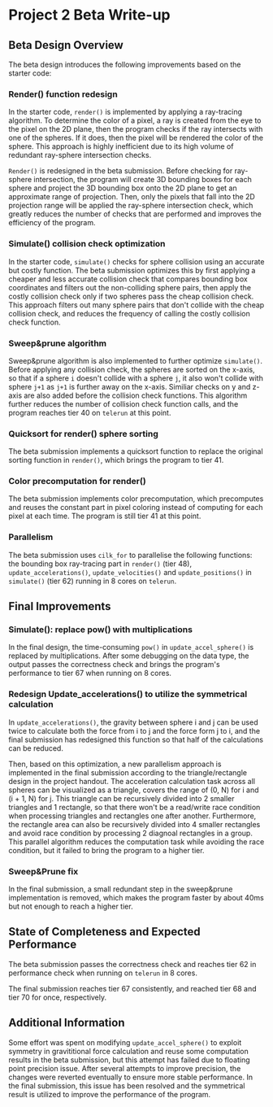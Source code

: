# Project 2 Beta Write-up

## Beta Design Overview
The beta design introduces the following improvements based on the starter code:

### Render() function redesign
In the starter code, `render()` is implemented by applying a ray-tracing algorithm. To determine the color of a pixel, a ray is created from the eye to the pixel on the 2D plane, then the program checks if the ray intersects with one of the spheres. If it does, then the pixel will be rendered the color of the sphere. This approach is highly inefficient due to its high volume of redundant ray-sphere intersection checks.

`Render()` is redesigned in the beta submission. Before checking for ray-sphere intersection, the program will create 3D bounding boxes for each sphere and project the 3D bounding box onto the 2D plane to get an approximate range of projection. Then, only the pixels that fall into the 2D projection range will be applied the ray-sphere intersection check, which greatly reduces the number of checks that are performed and improves the efficiency of the program.

### Simulate() collision check optimization
In the starter code, `simulate()` checks for sphere collision using an accurate but costly function. The beta submission optimizes this by first applying a cheaper and less accurate collision check that compares bounding box coordinates and filters out the non-colliding sphere pairs, then apply the costly collision check only if two spheres pass the cheap collision check. This approach filters out many sphere pairs that don't collide with the cheap collision check, and reduces the frequency of calling the costly collision check function.

### Sweep&prune algorithm
Sweep&prune algorithm is also implemented to further optimize `simulate()`. Before applying any collision check, the spheres are sorted on the x-axis, so that if a sphere `i` doesn't collide with a sphere `j`, it also won't collide with sphere `j+1` as `j+1` is further away on the x-axis. Similiar checks on y and z-axis are also added before the collision check functions. This algorithm further reduces the number of collision check function calls, and the program reaches tier 40 on `telerun` at this point.

### Quicksort for render() sphere sorting
The beta submission implements a quicksort function to replace the original sorting function in `render()`, which brings the program to tier 41.

### Color precomputation for render()
The beta submission implements color precomputation, which precomputes and reuses the constant part in pixel coloring instead of computing for each pixel at each time. The program is still tier 41 at this point.

### Parallelism
The beta submission uses `cilk_for` to parallelise the following functions: the bounding box ray-tracing part in `render()` (tier 48), `update_accelerations()`, `update_velocities()` and `update_positions()` in `simulate()` (tier 62) running in 8 cores on `telerun`.

## Final Improvements

### Simulate(): replace pow() with multiplications
In the final design, the time-consuming `pow()` in `update_accel_sphere()` is replaced by multiplications. After some debugging on the data type, the output passes the correctness check and brings the program's performance to tier 67 when running on 8 cores.

### Redesign Update_accelerations() to utilize the symmetrical calculation
In `update_accelerations()`, the gravity between sphere i and j can be used twice to calculate both the force from i to j and the force form j to i, and the final submission has redesigned this function so that half of the calculations can be reduced.

Then, based on this optimization, a new parallelism approach is implemented in the final submission according to the triangle/rectangle design in the project handout. The acceleration calculation task across all spheres can be visualized as a triangle, covers the range of (0, N) for i and (i + 1, N) for j. This triangle can be recursively divided into 2 smaller triangles and 1 rectangle, so that there won't be a read/write race condition when processing triangles and rectangles one after another. Furthermore, the rectangle area can also be recursively divided into 4 smaller rectangles and avoid race condition by processing 2 diagnoal rectangles in a group. This parallel algorithm reduces the computation task while avoiding the race condition, but it failed to bring the program to a higher tier.

### Sweep&Prune fix
In the final submission, a small redundant step in the sweep&prune implementation is removed, which makes the program faster by about 40ms but not enough to reach a higher tier.

## State of Completeness and Expected Performance
The beta submission passes the correctness check and reaches tier 62 in performance check when running on `telerun` in 8 cores.

The final submission reaches tier 67 consistently, and reached tier 68 and tier 70 for once, respectively.

## Additional Information
Some effort was spent on modifying `update_accel_sphere()` to exploit symmetry in gravititional force calculation and reuse some computation results in the beta submission, but this attempt has failed due to floating point precision issue. After several attempts to improve precision, the changes were reverted eventually to ensure more stable performance. In the final submission, this issue has been resolved and the symmetrical result is utilized to improve the performance of the program.